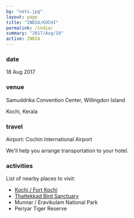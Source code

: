```yaml
---
bg: "nets.jpg"
layout: page
title: "INDIA/KOCHI"
permalink: /india/
summary: "2017/Aug/18"
active: INDIA
---
```


<!-- <h3> rsvp </h3> -->

### date
18 Aug 2017

### venue
Samuddrika Convention Center, Willingdon Island

Kochi, Kerala

### travel

Airport: Cochin International Airport

We'll help you arrange transportation to your hotel.

### activities

List of nearby places to visit:
- [Kochi / Fort Kochi](https://en.wikivoyage.org/wiki/Kochi)
- [Thattekkad Bird Sanctuary](https://en.wikipedia.org/wiki/Thattekad_Bird_Sanctuary)
- Munnar / Eravikulam National Park
- Periyar Tiger Reserve
<!-- <h3> lodging </h3> -->

